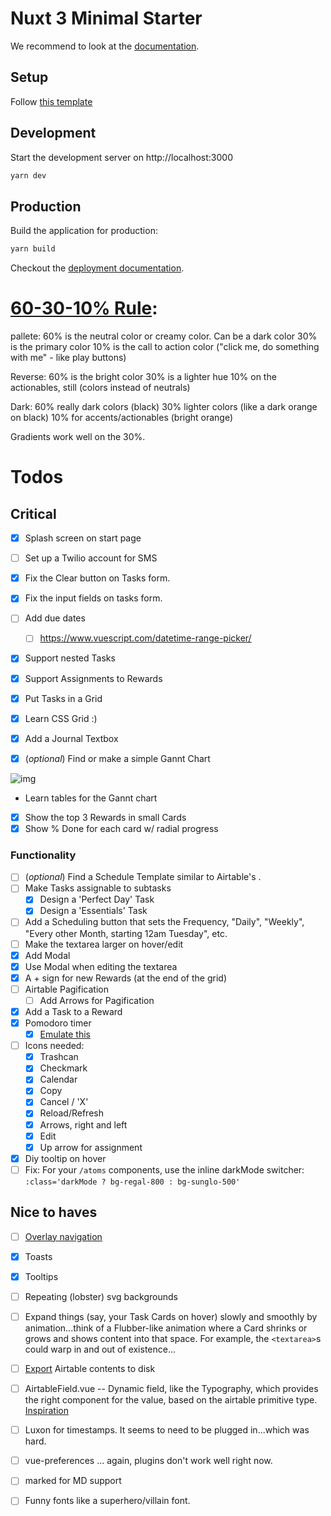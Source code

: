 # Nuxt 3 Minimal Starter

We recommend to look at the [documentation](https://v3.nuxtjs.org).

## Setup

Follow [this template](https://github.com/danvega/nuxt3-tailwind3-starter)

## Development

Start the development server on http://localhost:3000

```bash
yarn dev
```

## Production

Build the application for production:

```bash
yarn build
```

Checkout the [deployment documentation](https://v3.nuxtjs.org/docs/deployment).

# [60-30-10% Rule](https://youtu.be/UWwNIMHFdW4):

pallete:
60% is the neutral color or creamy color. Can be a dark color
30% is the primary color
10% is the call to action color ("click me, do something with me" - like play buttons)

Reverse:
60% is the bright color
30% is a lighter hue
10% on the actionables, still
(colors instead of neutrals)

Dark:
60% really dark colors (black)
30% lighter colors (like a dark orange on black)
10% for accents/actionables (bright orange)

Gradients work well on the 30%.

# Todos

## Critical

- [x] Splash screen on start page
- [ ] Set up a Twilio account for SMS
- [x] Fix the Clear button on Tasks form.
- [x] Fix the input fields on tasks form.
- [ ] Add due dates
  - [ ] https://www.vuescript.com/datetime-range-picker/
- [x] Support nested Tasks
- [x] Support Assignments to Rewards
- [x] Put Tasks in a Grid
- [x] Learn CSS Grid :)
- [x] Add a Journal Textbox
- [x] (*optional*) Find or make a simple Gannt Chart
  <!-- - [ ] Add the Radial Progress bar to the Gannt chart. -->


![img](https://www.productplan.com/uploads/2019/11/Gantt-chart.png)


  -  Learn tables for the Gannt chart
- [x] Show the top 3 Rewards in small Cards
- [x] Show % Done for each card w/ radial progress

### Functionality
- [ ] (*optional*) Find a Schedule Template similar to Airtable's .
- [ ] Make Tasks assignable to subtasks
  - [x] Design a 'Perfect Day' Task
  - [x] Design a 'Essentials' Task
- [ ] Add a Scheduling button that sets the Frequency, "Daily", "Weekly", "Every other Month, starting 12am Tuesday", etc.
- [ ] Make the textarea larger on hover/edit
- [x] Add Modal
- [x] Use Modal when editing the textarea
- [x] A + sign for new Rewards (at the end of the grid)
- [ ] Airtable Pagification
  - [ ] Add Arrows for Pagification
- [x] Add a Task to a Reward
- [x] Pomodoro timer
  - [x] [Emulate this](https://github.com/dejwid/react-pomodoro-timer/blob/master/src/Timer.js)
- [ ] Icons needed:
  - [x] Trashcan
  - [x] Checkmark
  - [x] Calendar
  - [x] Copy
  - [x] Cancel / 'X'
  - [x] Reload/Refresh
  - [x] Arrows, right and left
  - [x] Edit
  - [x] Up arrow for assignment
- [x] Diy tooltip on hover
- [ ] Fix: For your `/atoms` components, use  the inline darkMode switcher: `:class='darkMode ? bg-regal-800 : bg-sunglo-500'`

## Nice to haves

- [ ] [Overlay navigation](https://www.w3schools.com/howto/howto_js_fullscreen_overlay.asp)
- [x] Toasts
- [x] Tooltips
- [ ] Repeating (lobster) svg backgrounds
- [ ] Expand things (say, your Task Cards on hover) slowly and smoothly by animation...think of a Flubber-like animation where a Card shrinks or grows and shows content into that space.  For example, the `<textarea>`s could warp in and out of existence...
- [ ] [Export](https://github.com/simonw/airtable-export) Airtable contents to disk
- [ ] AirtableField.vue -- Dynamic field, like the Typography, which provides the right component for the value, based on the airtable primitive type.  [Inspiration](https://www.airtable.com/developers/scripting/api/field)
- [ ] Luxon for timestamps.  It seems to need to be plugged in...which was hard.
- [ ] vue-preferences ... again, plugins don't work well right now.
- [ ] marked for MD support
- [ ] Funny fonts like a superhero/villain font.

